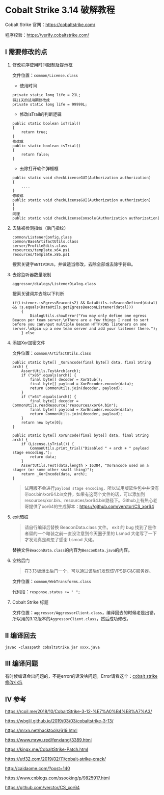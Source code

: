 # Cobalt Strike 3.14 破解教程


Cobalt Strike 官网：https://cobaltstrike.com/

程序校验：https://verify.cobaltstrike.com/

## I 需要修改的点

1. 修改程序使用时间限制及提示框

	文件位置：`common/License.class`

	+ 使用时间
	
	```
	private static long life = 21L;
	将21天的试用期修改成
	private static long life = 99999L;
	```
	+ 修改isTrail的判断逻辑
	
	```
	public static boolean isTrial()
    {
        return true;
    }
	修改成
    public static boolean isTrial()
    {
        return false;
    }
	```
	
	+ 去除打开软件弹框框
	
	```
	public static void checkLicenseGUI(Authorization authorization)
	{
		....
	}
	修改成
	public static void checkLicenseGUI(Authorization authorization)
	{
	}
	同理
	public static void checkLicenseConsole(Authorization authorization)
	```



2. 去除被检测指纹（后门指纹）
	```
	common/ListenerConfig.class
	common/BaseArtifactUtils.class
	server/ProfileEdits.class
	resources/template.x64.ps1
	resources/template.x86.ps1
	```

	搜索关键字`ANTIVIRUS`，并做适当修改，去除全部或去除字符串。



3. 去除监听器数量限制

	`aggressor/dialogs/ListenerDialog.class`

	搜索关键词并去除以下判断
	```
	if(Listener.isEgressBeacon(s2) && DataUtils.isBeaconDefined(datal) && !s.equals(DataUtils.getEgressBeaconListener(datal)))
        {
            DialogUtils.showError("You may only define one egress Beacon per team server.\nThere are a few things I need to sort before you can\nput multiple Beacon HTTP/DNS listeners on one server.\nSpin up a new team server and add your listener there.");
        } else
	```

4. 添加Xor加密文件

	文件位置：`common/ArtifactUtils.class`

	```
	public static byte[] _XorEncode(final byte[] data, final String arch) {
		AssertUtils.TestArch(arch);
		if ("x86".equals(arch)) {
			final byte[] decoder = XorStub();
			final byte[] payload = XorEncoder.encode(data);
			return CommonUtils.join(decoder, payload);
		}
		if ("x64".equals(arch)) {
			final byte[] decoder = CommonUtils.readResource("resources/xor64.bin");
			final byte[] payload = XorEncoder.encode(data);
			return CommonUtils.join(decoder, payload);
		}
		return new byte[0];
	}

	public static byte[] XorEncode(final byte[] data, final String arch) {
		if (License.isTrial()) {
			CommonUtils.print_trial("Disabled " + arch + " payload stage encoding.");
			return data;
		}
		AssertUtils.Test(data.length > 16384, "XorEncode used on a stager (or some other small thing)");
		return _XorEncode(data, arch);
	}
	```
	>试用版不会进行`payload stage encoding`，所以试用版软件包中并没有带xor.bin/xor64.bin文件，如果有这两个文件的话，可以添加到resources/xor.bin、resources/xor64.bin路径下。Github上有热心老哥提供了xor64的生成脚本：https://github.com/verctor/CS_xor64

5. exit暗桩
	>请自行编译后替换 BeaconData.class 文件。 exit 的 bug 找到了是作者留的一个暗装之前一直没注意到今天圈子里的 Lsmod 大佬写了一下才发现真是疏忽了感谢 Lsmod 大佬。

	替换文件`BeaconData.class`的内容为`BeaconData.java`的内容。


6. 空格后门

	>在3.13版爆出后门一个，可以通过该后们发现该VPS是C&C服务器。

	文件位置：`common/WebTransforms.class`

	代码段：`response.status += " ";`

7. Cobalt Strike 标题

	文件位置：`aggressor/AggressorClient.class`，编译回去的时候老是出错，所以用的3.12版本的`AggressorClient.class`，然后成功修改。
	

## II 编译回去
`javac -classpath cobaltstrike.jar xxxx.java`

## III 编译问题
有时候编译会出问题的，不是error的话没啥问题。Error请看这个：[cobalt strike修改小坑](https://utf32.com/2019/02/11/cobalt-strike-crack/)

## IV 参考
https://rcoil.me/2018/10/CobaltStrike-3-12-%E7%A0%B4%E8%A7%A3/

https://wbglil.github.io/2019/03/03/cobaltstrike-3-13/

https://mrxn.net/hacktools/619.html

https://www.mrwu.red/fenxiang/3389.html

https://kingx.me/CobaltStrike-Patch.html

https://utf32.com/2019/02/11/cobalt-strike-crack/

http://caidaome.com/?post=140

https://www.cnblogs.com/ssooking/p/9825917.html

https://github.com/verctor/CS_xor64